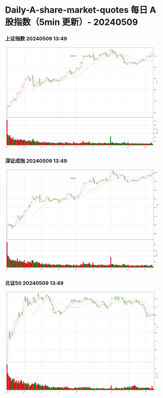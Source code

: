 
# Daily-A-share-market-quotes 每日 A 股指数（5min 更新）- 20240509

### 上证指数 20240509 13:49
![](./fig/2024/5/20240509-sh000001.png)

### 深证成指 20240509 13:49
![](./fig/2024/5/20240509-sz399001.png)

### 北证50 20240509 13:49
![](./fig/2024/5/20240509-bj899050.png)
